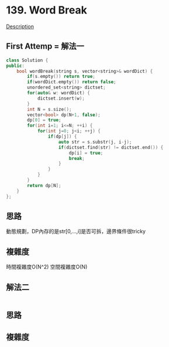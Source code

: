 # 139. Word Break 

[Description](https://leetcode.com/problems/word-break/description/)

## First Attemp = 解法一
```C++
class Solution {
public:
    bool wordBreak(string s, vector<string>& wordDict) {
        if(s.empty()) return true;
        if(wordDict.empty()) return false;
        unordered_set<string> dictset;
        for(auto& w: wordDict) {
            dictset.insert(w);
        }
        int N = s.size();
        vector<bool> dp(N+1, false);
        dp[0] = true;
        for(int i=1; i<=N; ++i) {
            for(int j=0; j<i; ++j) {
                if(dp[j]) {
                    auto str = s.substr(j, i-j);
                    if(dictset.find(str) != dictset.end()) {
                        dp[i] = true;
                        break;
                    }
                }
            }
        }
        return dp[N];
    }
};
```

## 思路
動態規劃，DP內存的是str[0,...,i]是否可拆，邊界條件很tricky

## 複雜度
時間複雜度O(N^2)
空間複雜度O(N)

## 解法二
```C++
```
## 思路

## 複雜度